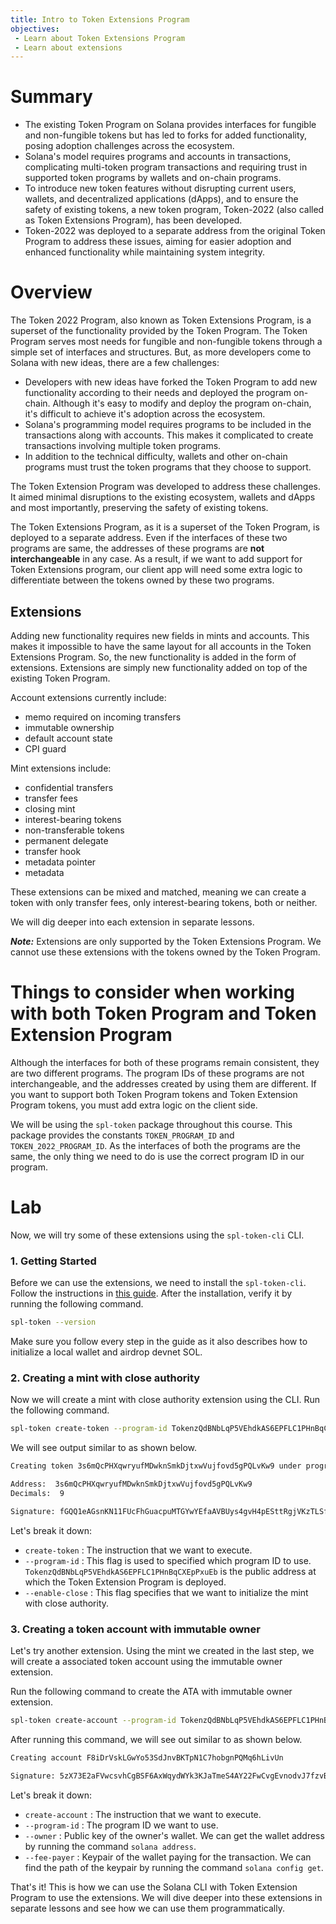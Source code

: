 ```yaml
---
title: Intro to Token Extensions Program
objectives:
 - Learn about Token Extensions Program
 - Learn about extensions
---
```


# Summary
 - The existing Token Program on Solana provides interfaces for fungible and non-fungible tokens but has led to forks for added functionality, posing adoption challenges across the ecosystem.
 - Solana's model requires programs and accounts in transactions, complicating multi-token program transactions and requiring trust in supported token programs by wallets and on-chain programs.
 - To introduce new token features without disrupting current users, wallets, and decentralized applications (dApps), and to ensure the safety of existing tokens, a new token program, Token-2022 (also called as Token Extensions Program), has been developed.
 - Token-2022 was deployed to a separate address from the original Token Program to address these issues, aiming for easier adoption and enhanced functionality while maintaining system integrity.

# Overview
The Token 2022 Program, also known as Token Extensions Program, is a superset of the functionality provided by the Token Program. The Token Program serves most needs for fungible and non-fungible tokens through a simple set of interfaces and structures. But, as more developers come to Solana with new ideas, there are a few challenges:
 - Developers with new ideas have forked the Token Program to add new functionality according to their needs and deployed the program on-chain. Although it's easy to modify and deploy the program on-chain, it's difficult to achieve it's adoption across the ecosystem.
 - Solana's programming model requires programs to be included in the transactions along with accounts. This makes it complicated to create transactions involving multiple token programs. 
 - In addition to the technical difficulty, wallets and other on-chain programs must trust the token programs that they choose to support.

The Token Extension Program was developed to address these challenges. It aimed minimal disruptions to the existing ecosystem, wallets and dApps and most importantly, preserving the safety of existing tokens.

The Token Extensions Program, as it is a superset of the Token Program, is deployed to a separate address. Even if the interfaces of these two programs are same, the addresses of these programs are **not interchangeable** in any case. As a result, if we want to add support for Token Extensions program, our client app will need some extra logic to differentiate between the tokens owned by these two programs.

## Extensions
Adding new functionality requires new fields in mints and accounts. This makes it impossible to have the same layout for all accounts in the Token Extensions Program. So, the new functionality is added in the form of extensions. Extensions are simply new functionality added on top of the existing Token Program.

Account extensions currently include:
 - memo required on incoming transfers
 - immutable ownership
 - default account state
 - CPI guard

Mint extensions include:
 - confidential transfers
 - transfer fees
 - closing mint
 - interest-bearing tokens
 - non-transferable tokens
 - permanent delegate
 - transfer hook
 - metadata pointer
 - metadata


These extensions can be mixed and matched, meaning we can create a token with only transfer fees, only interest-bearing tokens, both or neither.

We will dig deeper into each extension in separate lessons.

***Note:*** Extensions are only supported by the Token Extensions Program. We cannot use these extensions with the tokens owned by the Token Program.

# Things to consider when working with both Token Program and Token Extension Program
Although the interfaces for both of these programs remain consistent, they are two different programs. The program IDs of these programs are not interchangeable, and the addresses created by using them are different. If you want to support both Token Program tokens and Token Extension Program tokens, you must add extra logic on the client side.

We will be using the `spl-token` package throughout this course. This package provides the constants `TOKEN_PROGRAM_ID` and `TOKEN_2022_PROGRAM_ID`. As the interfaces of both the programs are the same, the only thing we need to do is use the correct program ID in our program.

# Lab
Now, we will try some of these extensions using the `spl-token-cli` CLI.

### 1. Getting Started
Before we can use the extensions, we need to install the `spl-token-cli`. Follow the instructions in [this guide](https://spl.solana.com/token#setup). After the installation, verify it by running the following command.

```bash
spl-token --version
```

Make sure you follow every step in the guide as it also describes how to initialize a local wallet and airdrop devnet SOL.

### 2. Creating a mint with close authority
Now we will create a mint with close authority extension using the CLI. Run the following command.

```bash
spl-token create-token --program-id TokenzQdBNbLqP5VEhdkAS6EPFLC1PHnBqCXEpPxuEb --enable-close
```

We will see output similar to as shown below.

```bash
Creating token 3s6mQcPHXqwryufMDwknSmkDjtxwVujfovd5gPQLvKw9 under program TokenzQdBNbLqP5VEhdkAS6EPFLC1PHnBqCXEpPxuEb

Address:  3s6mQcPHXqwryufMDwknSmkDjtxwVujfovd5gPQLvKw9
Decimals:  9

Signature: fGQQ1eAGsnKN11FUcFhGuacpuMTGYwYEfaAVBUys4gvH4pESttRgjVKzTLSfqjeQ5rNXP92qEyBMaFFNTVPMVAD
```

Let's break it down:
 - `create-token` : The instruction that we want to execute.
 - `--program-id` : This flag is used to specified which program ID to use. `TokenzQdBNbLqP5VEhdkAS6EPFLC1PHnBqCXEpPxuEb` is the public address at which the Token Extension Program is deployed. 
 - `--enable-close` : This flag specifies that we want to initialize the mint with close authority.

### 3. Creating a token account with immutable owner
Let's try another extension. Using the mint we created in the last step, we will create a associated token account using the immutable owner extension.

Run the following command to create the ATA with immutable owner extension.

```bash
spl-token create-account --program-id TokenzQdBNbLqP5VEhdkAS6EPFLC1PHnBqCXEpPxuEb --owner <WALLET_ADDRESS> --fee-payer <PATH_TO_WALLET_KEYPAIR>
```

After running this command, we will see out similar to as shown below.

```bash
Creating account F8iDrVskLGwYo53SdJnvBKTpN1C7hobgnPQMq6hLivUn

Signature: 5zX73E2aFVwcsvhCgBSF6AxWqydWYk3KJaTmeS4AY22FwCvgEvnodvJ7fzvBHZptqv3FMz6tbLFR5LbmiUHLUkne
```

Let's break it down:
 - `create-account` : The instruction that we want to execute.
 - `--program-id` : The program ID we want to use.
 - `--owner` : Public key of the owner's wallet. We can get the wallet address by running the command `solana address`.
 - `--fee-payer` : Keypair of the wallet paying for the transaction. We can find the path of the keypair by running the command `solana config get`.

That's it! This is how we can use the Solana CLI with Token Extension Program to use the extensions. We will dive deeper into these extensions in separate lessons and see how we can use them programmatically.